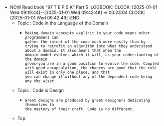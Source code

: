 - NOW  Read book "97 T E P S K" Part 5
  :LOGBOOK:
  CLOCK: [2025-01-01 Wed 09:19:44]--[2025-01-01 Wed 09:42:48] =>  00:23:04
  CLOCK: [2025-01-01 Wed 09:42:49]
  :END:
	- Topic : Code in the Language of the Domain
		- ```apl
		  Making domain concepts explicit in your code means other programmers can
		  gather the intent of the code much more easily than by trying to retrofit an algorithm into what they understand about a domain. It also means that when the
		  domain model evolves—which it will, as your understanding of the domain
		  grows—you are in a good position to evolve the code. Coupled with good encapsulation, the chances are good that the rule will exist in only one place, and that
		  you can change it without any of the dependent code being any the wiser.
		  ```
	- Topic : Code is Design
		- ```apl
		  Great designs are produced by great designers dedicating themselves to
		  the mastery of their craft. Code is no different.
		  ```
	- Top